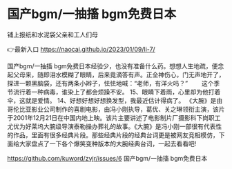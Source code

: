 # 国产bgm/一抽搐 bgm免费日本
铺上报纸和水泥袋父亲和工人们母

👉最新入口 https://naocai.github.io/2023/01/09/li-7/

国产bgm/一抽搐 bgm免费日本经验少，也没有准备什么药。想想人生地疏，便念起父母来，随即泪水模糊了眼睛，后来竟滴答有声。正全神伤心，门无声地开了，探进一颗黑脑袋，还有两条小辫子，怯怯地喊：“老师，有洋火吗？”
　　这个季节流行着一种病毒，谁染上了都会烦躁不安。
	15、眼睛下着雨，心里却为他打着伞，这就是爱情。
	14、好想好想好想换发型，我最近估计得病了。
	《大腕》是由哥伦比亚影业公司制作的喜剧电影，由冯小刚执导，葛优、关之琳领衔主演，该片于2001年12月21日在中国内地上映。该片主要讲述了电影制片厂摄影科下岗职工尤优为好莱坞大腕级导演泰勒操办葬礼的故事。《大腕》是冯小刚一部很有代表性的作品，里面有很多经典片段。那些经典片段的经典台词更是被网友竞相模仿，下面给大家盘点了一下各个爆笑变种版本的大腕经典台词，一起去看看吧!

https://github.com/kuword/zvjr/issues/6
国产bgm/一抽搐 bgm免费日本
